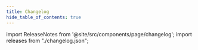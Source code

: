 ```yaml
---
title: Changelog
hide_table_of_contents: true
---
```


import ReleaseNotes from '@site/src/components/page/changelog';
import releases from "./changelog.json";

<ReleaseNotes releases={releases} name="Portals for Android" repo="ionic-team/ionic-portals-android"/>
